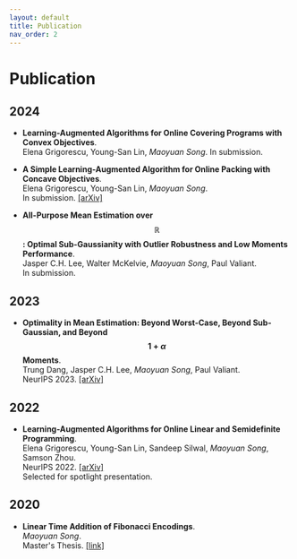 ```yaml
---
layout: default
title: Publication
nav_order: 2
---
```


<script
  src="https://cdn.mathjax.org/mathjax/latest/MathJax.js?config=TeX-AMS-MML_HTMLorMML"
  type="text/javascript">
</script>

# Publication

## 2024

- **Learning-Augmented Algorithms for Online Covering Programs with Convex Objectives**.  
Elena Grigorescu, Young-San Lin, *Maoyuan Song*.
In submission.

- **A Simple Learning-Augmented Algorithm for Online Packing with Concave Objectives**.  
Elena Grigorescu, Young-San Lin, *Maoyuan Song*.  
In submission. [[arXiv]](https://arxiv.org/abs/2406.03574)

- **All-Purpose Mean Estimation over $$\mathbb{R}$$: Optimal Sub-Gaussianity with Outlier Robustness and Low Moments Performance**.  
Jasper C.H. Lee, Walter McKelvie, *Maoyuan Song*, Paul Valiant.  
In submission.

## 2023

- **Optimality in Mean Estimation: Beyond Worst-Case, Beyond Sub-Gaussian, and Beyond $$1 + \alpha$$ Moments**.  
Trung Dang, Jasper C.H. Lee, *Maoyuan Song*, Paul Valiant.  
NeurIPS 2023. [[arXiv]](https://arxiv.org/abs/2311.12784)

## 2022

- **Learning-Augmented Algorithms for Online Linear and Semidefinite Programming**.  
Elena Grigorescu, Young-San Lin, Sandeep Silwal, *Maoyuan Song*, Samson Zhou.  
NeurIPS 2022. [[arXiv]](https://arxiv.org/abs/2209.10614)  
Selected for spotlight presentation.

## 2020

- **Linear Time Addition of Fibonacci Encodings**.  
*Maoyuan Song*.    
Master's Thesis. [[link]](http://reports-archive.adm.cs.cmu.edu/anon/2020/CMU-CS-20-118.pdf)
